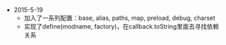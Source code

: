 
* 2015-5-19
    * 加入了一系列配置：base, alias, paths, map, preload, debug, charset
    * 实现了define(modname, factory)，在callback.toString里面去寻找依赖关系

